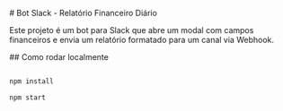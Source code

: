\# Bot Slack - Relatório Financeiro Diário



Este projeto é um bot para Slack que abre um modal com campos financeiros e envia um relatório formatado para um canal via Webhook.



\## Como rodar localmente



```bash

npm install

npm start

